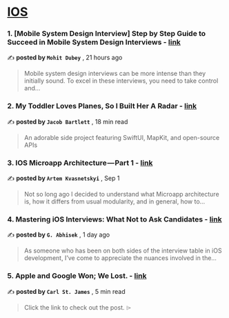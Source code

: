 
<h1><a href=https://medium.com/tag/ios/recommended target="_blank" rel="noopener noreferrer">IOS</a></h1>
<h3>1. [Mobile System Design Interview] Step by Step Guide to Succeed in Mobile System Design Interviews - <a href=https://medium.com/@mohitdubey_83162/mobile-system-design-interview-step-by-step-guide-to-succeed-in-mobile-system-design-interviews-f400f3c2865c?source=tag_recommended_feed---------0-84----------ios----------f73b48e1_dae6_4e43_9116_340ba2efa350------- target="_blank" rel="noopener noreferrer">link</a></h3>

✍️ **posted by `Mohit Dubey`** <date> , 21 hours ago</date>

<blockquote>Mobile system design interviews can be more intense than they initially sound. To excel in these interviews, you need to take control and…</blockquote>

<h3>2. My Toddler Loves Planes, So I Built Her A Radar - <a href=https://medium.com/gitconnected/my-toddler-loves-planes-so-i-built-her-a-radar-52f4f4534818?source=tag_recommended_feed---------1-107----------ios----------f73b48e1_dae6_4e43_9116_340ba2efa350------- target="_blank" rel="noopener noreferrer">link</a></h3>

✍️ **posted by `Jacob Bartlett`** <date> , 18 min read</date>

<blockquote>An adorable side project featuring SwiftUI, MapKit, and open-source APIs</blockquote>

<h3>3. IOS Microapp Architecture — Part 1 - <a href=https://medium.com/@artemkvasnetcky/ios-microapp-architecture-part-1-50cd2bcaccd6?source=tag_recommended_feed---------2-85----------ios----------f73b48e1_dae6_4e43_9116_340ba2efa350------- target="_blank" rel="noopener noreferrer">link</a></h3>

✍️ **posted by `Artem Kvasnetskyi`** <date> , Sep 1</date>

<blockquote>Not so long ago I decided to understand what Microapp architecture is, how it differs from usual modularity, and in general, how to…</blockquote>

<h3>4. Mastering iOS Interviews: What Not to Ask Candidates - <a href=https://medium.com/@gabhisekdev/mastering-ios-interviews-what-not-to-ask-candidates-1b52a0bfb72f?source=tag_recommended_feed---------3-84----------ios----------f73b48e1_dae6_4e43_9116_340ba2efa350------- target="_blank" rel="noopener noreferrer">link</a></h3>

✍️ **posted by `G. Abhisek`** <date> , 1 day ago</date>

<blockquote>As someone who has been on both sides of the interview table in iOS development, I’ve come to appreciate the nuances involved in the…</blockquote>

<h3>5. Apple and Google Won; We Lost. - <a href=https://medium.com/@carlst-james/apple-and-google-won-we-lost-2895488191d1?source=tag_recommended_feed---------4-107----------ios----------f73b48e1_dae6_4e43_9116_340ba2efa350------- target="_blank" rel="noopener noreferrer">link</a></h3>

✍️ **posted by `Carl St. James`** <date> , 5 min read</date>

<blockquote>Click the link to check out the post. ⌲</blockquote>

